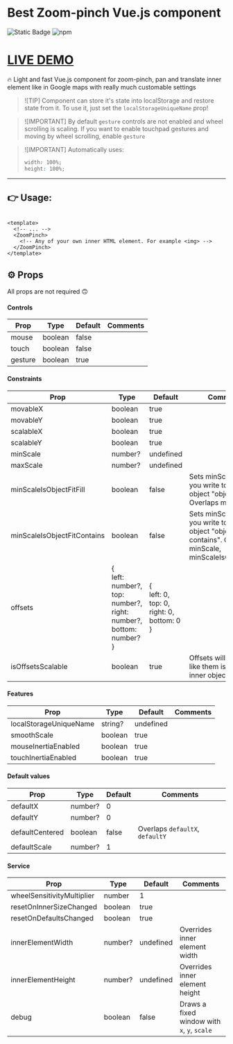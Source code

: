 # Best Zoom-pinch Vue.js component

![Static Badge](https://img.shields.io/badge/Vue.js-components-green)
![npm](https://img.shields.io/npm/dt/%40sergtyapkin%2Fvue3-zoompinch)

# [LIVE DEMO]()

🔥 Light and fast Vue.js component for zoom-pinch, pan and translate inner element like in Google maps with really
much customable settings

> ![TIP]
> Component can store it's state into localStorage and restore state from it.
> To use it, just set the `localStorageUniqueName` prop!

> ![IMPORTANT]
> By default `gesture` controls are not enabled and wheel scrolling is scaling.
> If you want to enable touchpad gestures and moving by wheel scrolling, enable `gesture`

> ![IMPORTANT]
> Automatically uses:
> ```CSS
> width: 100%;
> height: 100%;
> ```
----

## 👉 Usage:

```VUE

<template>
  <!-- ... -->
  <ZoomPinch>
    <!-- Any of your own inner HTML element. For example <img> -->
  </ZoomPinch>
</template>
```

## ⚙️ Props

All props are not required 🙃

#### Controls

| Prop    | Type    | Default | Comments |
|---------|---------|---------|----------|
| mouse   | boolean | false   |          |
| touch   | boolean | false   |          |
| gesture | boolean | true    |          |

#### Constraints

| Prop                        | Type                                                                                     | Default                                                         | Comments                                                                                                           |
|-----------------------------|------------------------------------------------------------------------------------------|-----------------------------------------------------------------|--------------------------------------------------------------------------------------------------------------------|
| movableX                    | boolean                                                                                  | true                                                            |                                                                                                                    |
| movableY                    | boolean                                                                                  | true                                                            |                                                                                                                    |
| scalableX                   | boolean                                                                                  | true                                                            |                                                                                                                    |
| scalableY                   | boolean                                                                                  | true                                                            |                                                                                                                    |
| minScale                    | number?                                                                                  | undefined                                                       |                                                                                                                    |
| maxScale                    | number?                                                                                  | undefined                                                       |                                                                                                                    |
| minScaleIsObjectFitFill     | boolean                                                                                  | false                                                           | Sets minScale as like you write to inner object "object-fit: fill". Overlaps minScale                              |
| minScaleIsObjectFitContains | boolean                                                                                  | false                                                           | Sets minScale as like you write to inner object "object-fit: contains". Overlaps minScale, minScaleIsObjectFitFill |
| offsets                     | {<br/> left: number?,<br/> top: number?,<br/> right: number?,<br/> bottom: number?<br/>} | {<br/>left: 0,<br/> top: 0,<br/> right: 0,<br/> bottom: 0<br/>} |                                                                                                                    |
| isOffsetsScalable           | boolean                                                                                  | true                                                            | Offsets will scales as like them is a part of inner object                                                         |

#### Features

| Prop                   | Type    | Default   | Comments |
|------------------------|---------|-----------|----------|
| localStorageUniqueName | string? | undefined |          |
| smoothScale            | boolean | true      |          |
| mouseInertiaEnabled    | boolean | true      |          |
| touchInertiaEnabled    | boolean | true      |          |

#### Default values

| Prop            | Type    | Default | Comments                        |
|-----------------|---------|---------|---------------------------------|
| defaultX        | number? | 0       |                                 |
| defaultY        | number? | 0       |                                 |
| defaultCentered | boolean | false   | Overlaps `defaultX`, `defaultY` |
| defaultScale    | number? | 1       |                                 |

#### Service

| Prop                       | Type    | Default   | Comments                                    |
|----------------------------|---------|-----------|---------------------------------------------|
| wheelSensitivityMultiplier | number  | 1         |                                             |
| resetOnInnerSizeChanged    | boolean | true      |                                             |
| resetOnDefaultsChanged     | boolean | true      |                                             |
| innerElementWidth          | number? | undefined | Overrides inner element width               |
| innerElementHeight         | number? | undefined | Overrides inner element height              |
| debug                      | boolean | false     | Draws a fixed window with `x`, `y`, `scale` |


